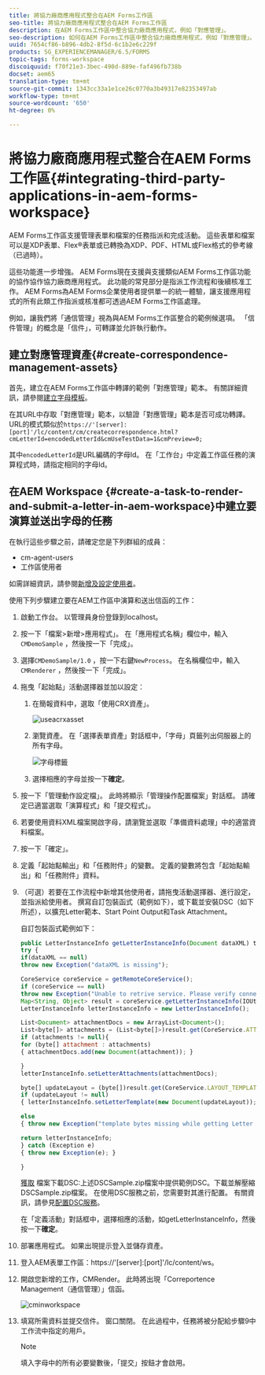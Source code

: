 ```yaml
---
title: 將協力廠商應用程式整合在AEM Forms工作區
seo-title: 將協力廠商應用程式整合在AEM Forms工作區
description: 在AEM Forms工作區中整合協力廠商應用程式，例如「對應管理」。
seo-description: 如何在AEM Forms工作區中整合協力廠商應用程式，例如「對應管理」。
uuid: 7654cf86-b896-4db2-8f5d-6c1b2e6c229f
products: SG_EXPERIENCEMANAGER/6.5/FORMS
topic-tags: forms-workspace
discoiquuid: f70f21e3-3bec-490d-889e-faf496fb738b
docset: aem65
translation-type: tm+mt
source-git-commit: 1343cc33a1e1ce26c0770a3b49317e82353497ab
workflow-type: tm+mt
source-wordcount: '650'
ht-degree: 0%

---
```



# 將協力廠商應用程式整合在AEM Forms工作區{#integrating-third-party-applications-in-aem-forms-workspace}

AEM Forms工作區支援管理表單和檔案的任務指派和完成活動。 這些表單和檔案可以是XDP表單、Flex®表單或已轉換為XDP、PDF、HTML或Flex格式的參考線（已過時）。

這些功能進一步增強。 AEM Forms現在支援與支援類似AEM Forms工作區功能的協作協作協力廠商應用程式。 此功能的常見部分是指派工作流程和後續核准工作。 AEM Forms為AEM Forms企業使用者提供單一的統一體驗，讓支援應用程式的所有此類工作指派或核准都可透過AEM Forms工作區處理。

例如，讓我們將「通信管理」視為與AEM Forms工作區整合的範例候選項。 「信件管理」的概念是「信件」，可轉譯並允許執行動作。

## 建立對應管理資產{#create-correspondence-management-assets}

首先，建立在AEM Forms工作區中轉譯的範例「對應管理」範本。 有關詳細資訊，請參閱[建立字母模板](../../forms/using/create-letter.md)。

在其URL中存取「對應管理」範本，以驗證「對應管理」範本是否可成功轉譯。 URL的模式類似於`https://'[server]:[port]'/lc/content/cm/createcorrespondence.html?cmLetterId=encodedLetterId&cmUseTestData=1&cmPreview=0;`

其中`encodedLetterId`是URL編碼的字母Id。 在「工作台」中定義工作區任務的演算程式時，請指定相同的字母Id。

## 在AEM Workspace {#create-a-task-to-render-and-submit-a-letter-in-aem-workspace}中建立要演算並送出字母的任務

在執行這些步驟之前，請確定您是下列群組的成員：

* cm-agent-users
* 工作區使用者

如需詳細資訊，請參閱[新增及設定使用者](/help/forms/using/admin-help/adding-configuring-users.md)。

使用下列步驟建立要在AEM工作區中演算和送出信函的工作：

1. 啟動工作台。 以管理員身份登錄到localhost。
1. 按一下「檔案>新增>應用程式」。 在「應用程式名稱」欄位中，輸入`CMDemoSample` ，然後按一下「完成」。
1. 選擇`CMDemoSample/1.0` ，按一下右鍵`NewProcess`。 在名稱欄位中，輸入`CMRenderer` ，然後按一下「完成」。
1. 拖曳「起始點」活動選擇器並加以設定：

   1. 在簡報資料中，選取「使用CRX資產」。

      ![useacrxasset](assets/useacrxasset.png)

   1. 瀏覽資產。 在「選擇表單資產」對話框中，「字母」頁籤列出伺服器上的所有字母。

      ![字母標籤](assets/letter_tab_new.png)

   1. 選擇相應的字母並按一下&#x200B;**確定**。

1. 按一下「管理動作設定檔」。 此時將顯示「管理操作配置檔案」對話框。 請確定已適當選取「演算程式」和「提交程式」。
1. 若要使用資料XML檔案開啟字母，請瀏覽並選取「準備資料處理」中的適當資料檔案。
1. 按一下「確定」。
1. 定義「起始點輸出」和「任務附件」的變數。 定義的變數將包含「起始點輸出」和「任務附件」資料。
1. （可選）若要在工作流程中新增其他使用者，請拖曳活動選擇器、進行設定，並指派給使用者。 撰寫自訂包裝函式（範例如下），或下載並安裝DSC（如下所述），以擴充Letter範本、Start Point Output和Task Attachment。

   自訂包裝函式範例如下：

   ```javascript
   public LetterInstanceInfo getLetterInstanceInfo(Document dataXML) throws Exception {
   try {
   if(dataXML == null)
   throw new Exception("dataXML is missing");
   
   CoreService coreService = getRemoteCoreService();
   if (coreService == null)
   throw new Exception("Unable to retrive service. Please verify connection details.");
   Map<String, Object> result = coreService.getLetterInstanceInfo(IOUtils.toString(dataXML.getInputStream(), "UTF-8"));
   LetterInstanceInfo letterInstanceInfo = new LetterInstanceInfo();
   
   List<Document> attachmentDocs = new ArrayList<Document>();
   List<byte[]> attachments = (List<byte[]>)result.get(CoreService.ATTACHMENT_KEY);
   if (attachments != null){
   for (byte[] attachment : attachments)
   { attachmentDocs.add(new Document(attachment)); }
   
   }
   letterInstanceInfo.setLetterAttachments(attachmentDocs);
   
   byte[] updateLayout = (byte[])result.get(CoreService.LAYOUT_TEMPLATE_KEY);
   if (updateLayout != null)
   { letterInstanceInfo.setLetterTemplate(new Document(updateLayout)); }
   
   else
   { throw new Exception("template bytes missing while getting Letter instance Info."); }
   
   return letterInstanceInfo;
   } catch (Exception e)
   { throw new Exception(e); }
   
   }
   ```

   [獲取](assets/dscsample.zip)
檔案下載DSC:上述DSCSample.zip檔案中提供範例DSC。下載並解壓縮DSCSample.zip檔案。 在使用DSC服務之前，您需要對其進行配置。 有關資訊，請參見[配置DSC服務](../../forms/using/add-action-button-in-create-correspondence-ui.md#p-configure-the-dsc-service-p)。

   在「定義活動」對話框中，選擇相應的活動，如getLetterInstanceInfo，然後按一下&#x200B;**確定**。

1. 部署應用程式。 如果出現提示登入並儲存資產。
1. 登入AEM表單工作區：https://&#39;[server]:[port]&#39;/lc/content/ws。
1. 開啟您新增的工作，CMRender。 此時將出現「Correportence Management（通信管理）」信函。

   ![cminworkspace](assets/cminworkspace.png)

1. 填寫所需資料並提交信件。 窗口關閉。 在此過程中，任務將被分配給步驟9中工作流中指定的用戶。

   >[!NOTE]
   >
   >填入字母中的所有必要變數後，「提交」按鈕才會啟用。
